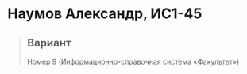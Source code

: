 # Наумов Александр, ИС1-45

> ## Вариант
>
> Номер 9 (Информационно-справочная система «Факультет»)
